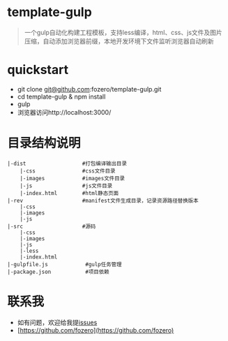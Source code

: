 # template-gulp

> 一个gulp自动化构建工程模板，支持less编译，html、css、js文件及图片压缩，自动添加浏览器前缀，本地开发环境下文件监听浏览器自动刷新

# quickstart
- git clone git@github.com:fozero/template-gulp.git
- cd template-gulp & npm install
- gulp
- 浏览器访问http://localhost:3000/


# 目录结构说明
```
|-dist                  #打包编译输出目录
	|-css               #css文件目录
	|-images 			#images文件目录
	|-js				#js文件目录
    |-index.html        #html静态页面
|-rev          			#manifest文件生成目录，记录资源路径替换版本
    |-css
	|-images
	|-js
|-src                   #源码
	|-css
	|-images
	|-js
	|-less
    |-index.html    
|-gulpfile.js            #gulp任务管理
|-package.json           #项目依赖
```

# 联系我

- 如有问题，欢迎给我提[issues](https://github.com/fozero/template-gulp/issues)
- [https://github.com/fozero](https://github.com/fozero)